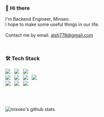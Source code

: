 ### 👋 Hi there

I'm Backend Engineer, Minseo.<br>
I hope to make some useful things in our life.<br><br>
Contact me by email. alstj778@gmail.com

<br>

### 🛠️ Tech Stack
<img  src="https://img.shields.io/badge/Typescript-3178C6?style=flat-square&logo=javascript&logoColor=white"/>&nbsp;&nbsp;
<img  src="https://img.shields.io/badge/Javascript-ffb13b?style=flat-square&logo=javascript&logoColor=white"/>&nbsp;&nbsp;
<img  src="https://img.shields.io/badge/Python-3766AB?style=flat-square&logo=Python&logoColor=white"/>
<br>
<img  src="https://img.shields.io/badge/Node.js-339933?style=flat-square&logo=Node.js&logoColor=white"/>&nbsp;&nbsp;
<img  src="https://img.shields.io/badge/Nest.js-E0234E?style=flat-square&logo=Nestjs&logoColor=white"/>&nbsp;&nbsp;
<img  src="https://img.shields.io/badge/Express-000000?style=flat-square&logo=Express&logoColor=white"/>&nbsp;&nbsp;
<img  src="https://img.shields.io/badge/Django-092E20?style=flat-square&logo=Django&logoColor=white"/>
<br>
<img  src="https://img.shields.io/badge/Docker-2496ED?style=flat-square&logo=Docker&logoColor=white"/>&nbsp;&nbsp;
<img  src="https://img.shields.io/badge/Postgresql-4169E1?style=flat-square&logo=Postgresql&logoColor=white"/>&nbsp;&nbsp;
<img  src="https://img.shields.io/badge/DynamoDB-4053D6?style=flat-square&logo=Amazon DynamoDB&logoColor=white"/>

<br>
<br>

![mixxeo's github stats](https://github-readme-stats.vercel.app/api?username=mixxeo&show_icons=true&theme=dark)
